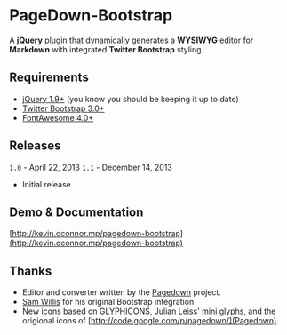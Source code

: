 # PageDown-Bootstrap

A **jQuery** plugin that dynamically generates a **WYSIWYG** editor for **Markdown** with integrated **Twitter Bootstrap** styling.

## Requirements
* [jQuery 1.9+](http://jquery.com) (you know you should be keeping it up to date)
* [Twitter Bootstrap 3.0+](http://getbootstrap.com/)
* [FontAwesome 4.0+](http://fontawesome.io/)

## Releases

```1.0``` - April 22, 2013
```1.1``` - December 14, 2013

* Initial release

## Demo & Documentation
[http://kevin.oconnor.mp/pagedown-bootstrap](http://kevin.oconnor.mp/pagedown-bootstrap)

## Thanks
* Editor and converter written by the [Pagedown](http://code.google.com/p/pagedown/) project.
* [Sam Willis](https://github.com/samwillis/pagedown-bootstrap) for his original Bootstrap integration
* New icons based on [GLYPHICONS](http://glyphicons.com), [Julian Leiss' mini glyphs](http://dribbble.com/shots/365544-Mini-glyphs-12-px-Free-PSD), and the origional icons of [http://code.google.com/p/pagedown/](Pagedown).

